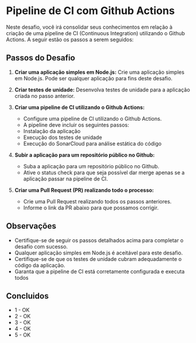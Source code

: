 # Pipeline de CI com Github Actions

Neste desafio, você irá consolidar seus conhecimentos em relação à criação de uma pipeline de CI (Continuous Integration) utilizando o Github Actions. A seguir estão os passos a serem seguidos:

## Passos do Desafio

1. **Criar uma aplicação simples em Node.js:**
    Crie uma aplicação simples em Node.js. Pode ser qualquer aplicação para fins deste desafio.

2. **Criar testes de unidade:**
    Desenvolva testes de unidade para a aplicação criada no passo anterior.

3. **Criar uma pipeline de CI utilizando o Github Actions:**
   -  Configure uma pipeline de CI utilizando o Github Actions.
   -  A pipeline deve incluir os seguintes passos:
     -  Instalação da aplicação
     -  Execução dos testes de unidade
     -  Execução do SonarCloud para análise estática do código

4. **Subir a aplicação para um repositório público no Github:**
   -  Suba a aplicação para um repositório público no Github.
   -  Ative o status check para que seja possível dar merge apenas se a aplicação passar na pipeline de CI.

5. **Criar uma Pull Request (PR) realizando todo o processo:**
   -  Crie uma Pull Request realizando todos os passos anteriores.
   -  Informe o link da PR abaixo para que possamos corrigir.

## Observações
- Certifique-se de seguir os passos detalhados acima para completar o desafio com sucesso.
- Qualquer aplicação simples em Node.js é aceitável para este desafio.
- Certifique-se de que os testes de unidade cubram adequadamente o código da aplicação.
- Garanta que a pipeline de CI está corretamente configurada e executa todos 


## Concluidos
   - 1 - OK
   - 2 - OK
   - 3 - OK
   - 4 - OK
   - 5 - OK
